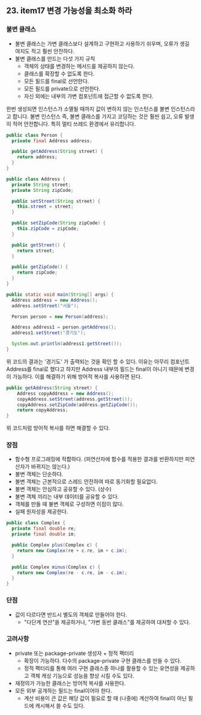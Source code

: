 ## 23. item17 변경 가능성을 최소화 하라

### 불변 클래스

- 불변 클래스는 가변 클래스보다 설계하고 구현하고 사용하기 쉬우며, 오류가 생길 여지도 적고 훨씬 안전하다.
- 불변 클래스를 만드는 다섯 가지 규칙
  - 객체의 상태를 변경하는 메서드를 제공하지 않는다.
  - 클래스를 확장할 수 없도록 한다.
  - 모든 필드를 final로 선언한다.
  - 모든 필드를 private으로 선언한다.
  - 자신 외에는 내부의 가변 컴포넌트에 접근할 수 없도록 한다.
 
한번 생성되면 인스턴스가 소멸될 때까지 값이 변하지 않는 인스턴스를 불변 인스턴스라고 합니다.
불변 인스턴스 즉, 불변 클래스를 가지고 코딩하는 것은 훨씬 쉽고, 오류 발생이 적어 안전합니다.
특히 멀티 쓰레드 환경에서 유리합니다.

````java
public class Person {
  private final Address address;

  public getAddress(String street) {
    return address;
  }
}

public class Address {
  private String street;
  private String zipCode;

  public setStreet(String street) {
    this.street = street;
  }

  public setZipCode(String zipCode) {
    this.zipCode = zipCode;
  }

  public getStreet() {
    return street;
  }

  public getZipCode() {
    return zipCode;
  }
}

public static void main(String[] args) {
  Address address = new Address();
  address.setStreet("서울");

  Person person = new Person(address);

  Address address1 = person.getAddress();
  address1.setStreet("경기도");

  System.out.println(address1.getStreet());
}
````

위 코드의 결과는 '경기도' 가 출력되는 것을 확인 할 수 있다.
이유는 아무리 컴포넌트 Address를 final로 했다고 하지만 Address 내부의 필드는 final이 아니기 때문에
변경이 가능하다.
이를 해결하기 위해 방어적 복사를 사용하면 된다.
````java
public getAddress(String street) {
    Address copyAddress = new Address();
    copyAddress.setStreet(address.getStreet());
    copyAddress.setZipCode(address.getZipCode());
    return copyAddress;
}
````

위 코드처럼 방어적 복사를 하면 해결할 수 있다.

### 장점

- 함수형 프로그래밍에 적합하다. (피연산자에 함수를 적용한 결과를 반환하지만 피연산자가 바뀌지는 않는다.)
- 불변 객체는 단순하다.
- 불변 객체는 근본적으로 스레드 안전하여 따로 동기화할 필요없다.
- 불변 객체는 안심하고 공유할 수 있다. (상수)
- 불변 객체 끼리는 내부 데이터를 공유할 수 있다.
- 객체를 만들 때 불변 객체로 구성하면 이점이 많다.
- 실패 원자성을 제공한다.

````java
public class Complex {
  private final double re;
  private final double im;

  public Complex plus(Complex c) {
    return new Complex(re + c.re, im + c.im);
  }

  public Complex minus(Complex c) {
    return new Complex(re - c.re, im - c.im);
  }
}
````

### 단점

- 값이 다르다면 반드시 별도의 객체로 만들어야 한다.
  - "다단계 연산"을 제공하거나, "가변 동반 클래스"를 제공하여 대처할 수 있다.

### 고려사항
- private 또는 package-private 생성자 + 정적 팩터리
  - 확장이 가능하다. 다수의 package-private 구현 클래스를 만들 수 있다.
  - 정적 팩터리를 통해 여러 구현 클래스중 하나를 활용할 수 있는 유연성을 제공하고 객체 캐싱 기능으로 성능을 향상 시킬 수도 있다.
- 재정의가 가능한 클래스는 방어적 복사를 사용한다.
- 모든 외부 공개하는 필드는 final이어야 한다.
  - 계산 비용이 큰 값은 해당 값이 필요로 할 때 (나중에) 계산하여 final이 아닌 필드에 캐시해서 쓸 수도 있다.
 

